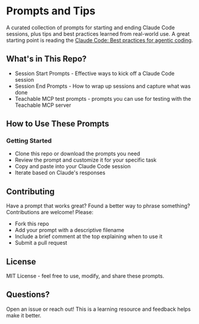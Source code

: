 # Prompts and Tips 
A curated collection of prompts for starting and ending Claude Code sessions, plus tips and best practices learned from real-world use. A great starting point is reading the [Claude Code: Best practices for agentic coding](https://www.anthropic.com/engineering/claude-code-best-practices). 

## What's in This Repo?
- Session Start Prompts - Effective ways to kick off a Claude Code session
- Session End Prompts - How to wrap up sessions and capture what was done
- Teachable MCP test prompts - prompts you can use for testing with the Teachable MCP server 

## How to Use These Prompts
### Getting Started
- Clone this repo or download the prompts you need
- Review the prompt and customize it for your specific task
- Copy and paste into your Claude Code session
- Iterate based on Claude's responses

## Contributing
Have a prompt that works great? Found a better way to phrase something? Contributions are welcome! Please:
- Fork this repo
- Add your prompt with a descriptive filename
- Include a brief comment at the top explaining when to use it
- Submit a pull request

## License
MIT License - feel free to use, modify, and share these prompts.

## Questions?
Open an issue or reach out! This is a learning resource and feedback helps make it better.
